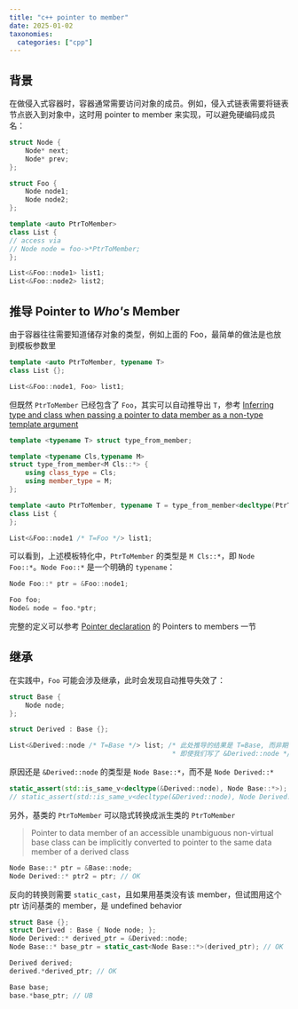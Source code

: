 ```yaml
---
title: "c++ pointer to member"
date: 2025-01-02
taxonomies:
  categories: ["cpp"]
---
```


## 背景
在做侵入式容器时，容器通常需要访问对象的成员。例如，侵入式链表需要将链表节点嵌入到对象中，这时用 pointer to member 来实现，可以避免硬编码成员名：

```c++
struct Node {
    Node* next;
    Node* prev;
};

struct Foo {
    Node node1;
    Node node2;
};

template <auto PtrToMember>
class List {
// access via
// Node node = foo->*PtrToMember;
};

List<&Foo::node1> list1;
List<&Foo::node2> list2;
```

## 推导 Pointer to *Who's* Member

由于容器往往需要知道储存对象的类型，例如上面的 Foo，最简单的做法是也放到模板参数里

```c++
template <auto PtrToMember, typename T>
class List {};

List<&Foo::node1, Foo> list1;
```

但既然 `PtrToMember` 已经包含了 `Foo`，其实可以自动推导出 `T`，参考 [Inferring type and class when passing a pointer to data member as a non-type template argument](https://stackoverflow.com/questions/65375734/inferring-type-and-class-when-passing-a-pointer-to-data-member-as-a-non-type-tem)

```c++
template <typename T> struct type_from_member;

template <typename Cls,typename M>
struct type_from_member<M Cls::*> {
    using class_type = Cls;
    using member_type = M;
};

template <auto PtrToMember, typename T = type_from_member<decltype(PtrToMember)>::class_type>
class List {
};

List<&Foo::node1 /* T=Foo */> list1;
```

可以看到，上述模板特化中，`PtrToMember` 的类型是 `M Cls::*`，即 `Node Foo::*`。`Node Foo::*` 是一个明确的 `typename`：
```c++
Node Foo::* ptr = &Foo::node1;

Foo foo;
Node& node = foo.*ptr;
```

完整的定义可以参考 [Pointer declaration](https://en.cppreference.com/w/cpp/language/pointer) 的 Pointers to members 一节

## 继承

在实践中，`Foo` 可能会涉及继承，此时会发现自动推导失效了：

```c++
struct Base {
    Node node;
};

struct Derived : Base {};

List<&Derived::node /* T=Base */> list; /* 此处推导的结果是 T=Base, 而非期望的 Derived,
                                         * 即使我们写了 &Derived::node */
```

原因还是 `&Derived::node` 的类型是 `Node Base::*`，而不是 `Node Derived::*`
```c++
static_assert(std::is_same_v<decltype(&Derived::node), Node Base::*>); // Pass
// static_assert(std::is_same_v<decltype(&Derived::node), Node Derived::*>); // Fail
```

另外，基类的 `PtrToMember` 可以隐式转换成派生类的 `PtrToMember`
> Pointer to data member of an accessible unambiguous non-virtual base class can be implicitly converted to pointer to the same data member of a derived class
```c++
Node Base::* ptr = &Base::node;
Node Derived::* ptr2 = ptr; // OK
```

反向的转换则需要 `static_cast`，且如果用基类没有该 member，但试图用这个 ptr 访问基类的 member，是 undefined behavior
```c++
struct Base {};
struct Derived : Base { Node node; };
Node Derived::* derived_ptr = &Derived::node;
Node Base::* base_ptr = static_cast<Node Base::*>(derived_ptr); // OK

Derived derived;
derived.*derived_ptr; // OK

Base base;
base.*base_ptr; // UB
```

